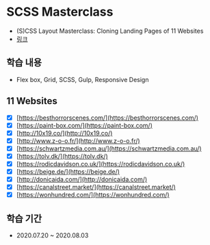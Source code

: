 # SCSS Masterclass

* (S)CSS Layout Masterclass: Cloning Landing Pages of 11 Websites
* [링크](https://nomadcoders.co/css-layout-challenge)

## 학습 내용

* Flex box, Grid, SCSS, Gulp, Responsive Design

## 11 Websites

-   [x] [https://besthorrorscenes.com/](https://besthorrorscenes.com/)
-   [x] [https://paint-box.com/](https://paint-box.com/)
-   [x] [http://10x19.co/](http://10x19.co/)
-   [x] [http://www.z-o-o.fr/](http://www.z-o-o.fr/)
-   [x] [https://schwartzmedia.com.au/](https://schwartzmedia.com.au/)
-   [x] [https://tolv.dk/](https://tolv.dk/)
-   [x] [https://rodicdavidson.co.uk/](https://rodicdavidson.co.uk/)
-   [x] [https://beige.de/](https://beige.de/)
-   [x] [http://donicaida.com/](http://donicaida.com/)
-   [x] [https://canalstreet.market/](https://canalstreet.market/)
-   [x] [https://wonhundred.com/](https://wonhundred.com/)

## 학습 기간

* 2020.07.20 ~ 2020.08.03
